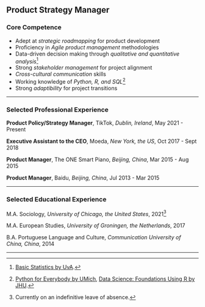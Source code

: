 ## Product Strategy Manager

### Core Competence
- Adept at *strategic roadmapping* for product development
- Proficiency in *Agile product management* methodologies
- Data-driven decision making through *qualitative and quantitative analysis*[^1]
- Strong *stakeholder management* for project alignment
- *Cross-cultural communication* skills
- Working knowledge of *Python, R, and SQL*[^2]
- Strong *adaptibility* for project transitions

---

### Selected Professional Experience
**Product Policy/Strategy Manager**, TikTok, *Dublin, Ireland*, May 2021 - Present  
  
**Executive Assistant to the CEO**, Moeda, *New York, the US*, Oct 2017 - Sept 2018  

**Product Manager**, The ONE Smart Piano, *Beijing, China*, Mar 2015 - Aug 2015
  
**Product Manager**, Baidu, *Beijing, China*, Jul 2013 - Mar 2015  

---

### Selected Educational Experience
M.A. Sociology, *University of Chicago, the United States*, 2021[^3]  
  
M.A. European Studies, *University of Groningen, the Netherlands*, 2017  
  
B.A. Portuguese Language and Culture, *Communication University of China, China*, 2014  

---
  
[^1]: [Basic Statistics by UvA](https://www.coursera.org/account/accomplishments/verify/QDUNXCMA3AZC).
[^2]: [Python for Everybody by UMich](https://www.coursera.org/account/accomplishments/specialization/JHWWJPZ2TTEU), [Data Science: Foundations Using R by JHU](https://www.coursera.org/account/accomplishments/specialization/SVNEUG3D9TA3).
[^3]: Currently on an indefinitive leave of absence.


